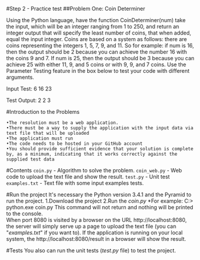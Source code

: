 #Step 2 - Practice test
##Problem One: Coin Determiner

Using the Python language, have the function CoinDeterminer(num) take the input, which will be an integer ranging from 1 to
250, and return an integer output that will specify the least number of coins, that when added, equal the input integer. 
Coins are based on a system as follows: there are coins representing the integers 1, 5, 7, 9, and 11. So for example: 
if num is 16, then the output should be 2 because you can achieve the number 16 with the coins 9 and 7. If num is 25, 
then the output should be 3 because you can achieve 25 with either 11, 9, and 5 coins or with 9, 9, and 7 coins. 
Use the Parameter Testing feature in the box below to test your code with different arguments.

Input Test:
6
16
23

Test Output:
2
2
3

#Introduction to the Problems

    •The resolution must be a web application.
    •There must be a way to supply the application with the input data via text file that will be uploaded
    •The application must run
    •The code needs to be hosted in your GitHub account
    •You should provide sufficient evidence that your solution is complete by, as a minimum, indicating that it works correctly against the supplied test data

#Contents
`coin.py` - Algorithm to solve the problem.
`coin_web.py` - Web code to upload the text file and show the result.
`test.py` - Unit test
`examples.txt` - Text file with some input examples tests.

#Run the project
It's necessary the Python version 3.4.1 and the Pyramid to run the project.
1.Download the project
2.Run the _coin.py_ 
    *For example: 
        C:\> python.exe coin.py
    This command will not return and nothing will be printed to the console.    
    When port 8080 is visited by a browser on the URL http://localhost:8080, the server will simply serve up a page to upload the text file (you can "_examples.txt_" if you want to). 
    If the application is running on your local system, the http://localhost:8080/result in a browser will show the result.

#Tests
You also can run the unit tests (_test.py_ file)  to test the project.